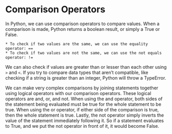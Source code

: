 
<h1> Comparison Operators </h1>

In Python, we can use comparison operators to compare values. When a comparison is made, Python returns a boolean result, or simply a True or False. 

    * To check if two values are the same, we can use the equality operator: ==
    * To check if two values are not the same, we can use the not equals operator: != 

We can also check if values are greater than or lesser than each other using `>` and `<`. If you try to compare data types that aren’t compatible, like checking if a string is greater than an integer, Python will throw a TypeError. 

We can make very complex comparisons by joining statements together using logical operators with our comparison operators. These logical operators are and, or, and not. When using the and operator, both sides of the statement being evaluated must be true for the whole statement to be true. When using the or operator, if either side of the comparison is true, then the whole statement is true. Lastly, the not operator simply inverts the value of the statement immediately following it. So if a statement evaluates to True, and we put the not operator in front of it, it would become False.


